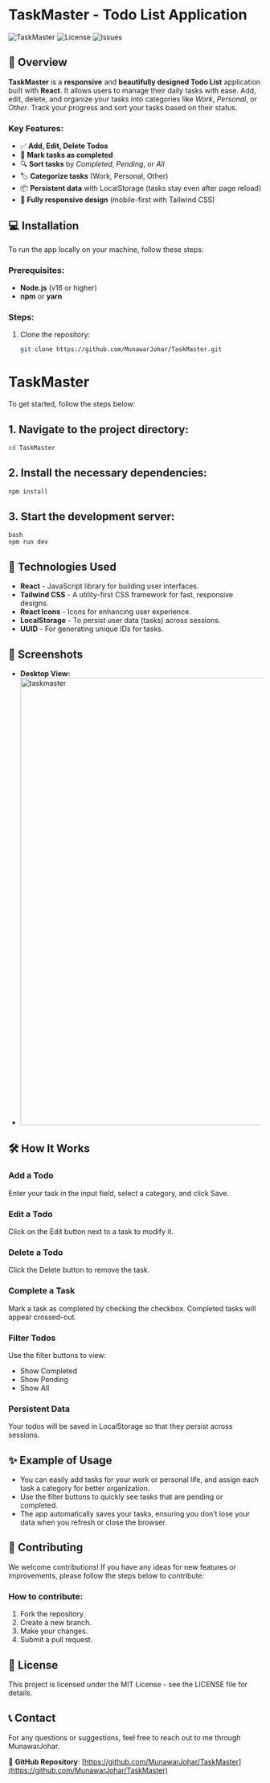# TaskMaster - Todo List Application

![TaskMaster](https://img.shields.io/badge/React-v18.2-green) ![License](https://img.shields.io/badge/License-MIT-blue) ![Issues](https://img.shields.io/github/issues/MunawarJohar/TaskMaster)

## 🚀 Overview

**TaskMaster** is a **responsive** and **beautifully designed Todo List** application built with **React**. It allows users to manage their daily tasks with ease. Add, edit, delete, and organize your tasks into categories like *Work*, *Personal*, or *Other*. Track your progress and sort your tasks based on their status.

### **Key Features**:

- ✅ **Add, Edit, Delete Todos**
- 🔄 **Mark tasks as completed**
- 🔍 **Sort tasks** by *Completed*, *Pending*, or *All*
- 🏷️ **Categorize tasks** (Work, Personal, Other)
- 📦 **Persistent data** with LocalStorage (tasks stay even after page reload)
- 📱 **Fully responsive design** (mobile-first with Tailwind CSS)

## 💻 Installation

To run the app locally on your machine, follow these steps:

### **Prerequisites**:

- **Node.js** (v16 or higher)
- **npm** or **yarn**

### **Steps**:

1. Clone the repository:
   ```bash
   git clone https://github.com/MunawarJohar/TaskMaster.git
   ```

# TaskMaster

To get started, follow the steps below:

## 1. Navigate to the project directory:

```bash
cd TaskMaster
```
## 2. Install the necessary dependencies:

```bash
npm install
```
## 3. Start the development server:
```
bash
npm run dev
```



## 🔧 Technologies Used
- **React** - JavaScript library for building user interfaces.
- **Tailwind CSS** - A utility-first CSS framework for fast, responsive designs.
- **React Icons** - Icons for enhancing user experience.
- **LocalStorage** - To persist user data (tasks) across sessions.
- **UUID** - For generating unique IDs for tasks.

## 📸 Screenshots
- **Desktop View:**
- <img width="889" alt="taskmaster" src="https://github.com/user-attachments/assets/eb664492-f23b-4829-8619-310fa3c19c41" />

  



## 🛠️ How It Works
### Add a Todo
Enter your task in the input field, select a category, and click Save.

### Edit a Todo
Click on the Edit button next to a task to modify it.

### Delete a Todo
Click the Delete button to remove the task.

### Complete a Task
Mark a task as completed by checking the checkbox. Completed tasks will appear crossed-out.

### Filter Todos
Use the filter buttons to view:
- Show Completed
- Show Pending
- Show All

### Persistent Data
Your todos will be saved in LocalStorage so that they persist across sessions.

## ✨ Example of Usage
- You can easily add tasks for your work or personal life, and assign each task a category for better organization.
- Use the filter buttons to quickly see tasks that are pending or completed.
- The app automatically saves your tasks, ensuring you don’t lose your data when you refresh or close the browser.

## 🤝 Contributing
We welcome contributions! If you have any ideas for new features or improvements, please follow the steps below to contribute:

### How to contribute:
1. Fork the repository.
2. Create a new branch.
3. Make your changes.
4. Submit a pull request.

## 📜 License
This project is licensed under the MIT License - see the LICENSE file for details.

## 📞 Contact
For any questions or suggestions, feel free to reach out to me through MunawarJohar.

🔗 **GitHub Repository**: [https://github.com/MunawarJohar/TaskMaster](https://github.com/MunawarJohar/TaskMaster)
